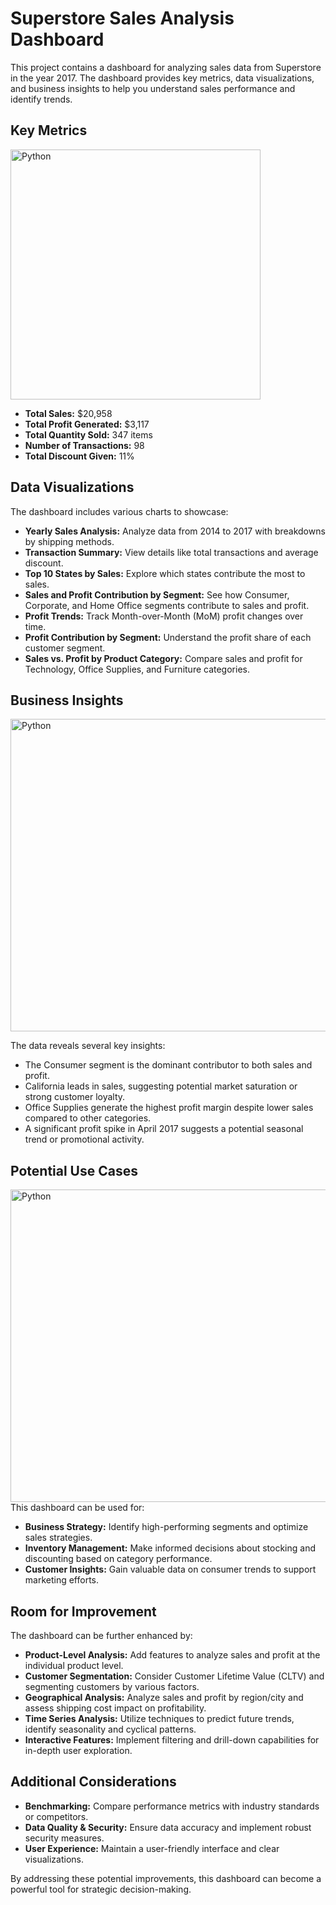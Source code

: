 # Superstore Sales Analysis Dashboard

This project contains a dashboard for analyzing sales data from Superstore in the year 2017. The dashboard provides key metrics, data visualizations, and business insights to help you understand sales performance and identify trends.

## Key Metrics

<img src="https://practiceownership.com.au/wp-content/uploads/2023/08/Screen-Shot-2023-08-03-at-11.54.07-am.png" alt="Python" width="400" height="400"/> 

* **Total Sales:** $20,958
* **Total Profit Generated:** $3,117
* **Total Quantity Sold:** 347 items
* **Number of Transactions:** 98
* **Total Discount Given:** 11%

## Data Visualizations

The dashboard includes various charts to showcase:

* **Yearly Sales Analysis:** Analyze data from 2014 to 2017 with breakdowns by shipping methods.
* **Transaction Summary:** View details like total transactions and average discount.
* **Top 10 States by Sales:** Explore which states contribute the most to sales.
* **Sales and Profit Contribution by Segment:** See how Consumer, Corporate, and Home Office segments contribute to sales and profit.
* **Profit Trends:** Track Month-over-Month (MoM) profit changes over time.
* **Profit Contribution by Segment:** Understand the profit share of each customer segment.
* **Sales vs. Profit by Product Category:** Compare sales and profit for Technology, Office Supplies, and Furniture categories.

## Business Insights

<img src="https://www.interodigital.com/wp-content/uploads/2024/02/Decode-Your-Marketing-Analytics-Report-for-Strategic-Business-Insights-scaled.jpeg" alt="Python" width="800" height="500"/>

The data reveals several key insights:

* The Consumer segment is the dominant contributor to both sales and profit.
* California leads in sales, suggesting potential market saturation or strong customer loyalty.
* Office Supplies generate the highest profit margin despite lower sales compared to other categories.
* A significant profit spike in April 2017 suggests a potential seasonal trend or promotional activity.

## Potential Use Cases
<img src="https://usabilitygeek.com/wp-content/uploads/2018/06/smart-ux-use-cases-lead.jpg" alt="Python" width="800" height="500"/>
This dashboard can be used for:

* **Business Strategy:** Identify high-performing segments and optimize sales strategies.
* **Inventory Management:** Make informed decisions about stocking and discounting based on category performance.
* **Customer Insights:** Gain valuable data on consumer trends to support marketing efforts.

## Room for Improvement

The dashboard can be further enhanced by:

* **Product-Level Analysis:** Add features to analyze sales and profit at the individual product level.
* **Customer Segmentation:** Consider Customer Lifetime Value (CLTV) and segmenting customers by various factors.
* **Geographical Analysis:** Analyze sales and profit by region/city and assess shipping cost impact on profitability.
* **Time Series Analysis:** Utilize techniques to predict future trends, identify seasonality and cyclical patterns.
* **Interactive Features:** Implement filtering and drill-down capabilities for in-depth user exploration.

## Additional Considerations

* **Benchmarking:** Compare performance metrics with industry standards or competitors.
* **Data Quality & Security:** Ensure data accuracy and implement robust security measures.
* **User Experience:** Maintain a user-friendly interface and clear visualizations.

By addressing these potential improvements, this dashboard can become a powerful tool for strategic decision-making.
